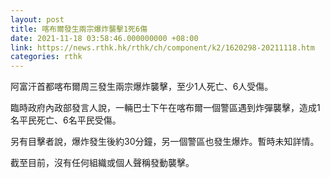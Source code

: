 ```yaml
---
layout: post
title: 喀布爾發生兩宗爆炸襲擊1死6傷
date: 2021-11-18 03:58:46.000000000 +08:00
link: https://news.rthk.hk/rthk/ch/component/k2/1620298-20211118.htm
categories: rthk
---
```


阿富汗首都喀布爾周三發生兩宗爆炸襲擊，至少1人死亡、6人受傷。

臨時政府內政部發言人說，一輛巴士下午在喀布爾一個警區遇到炸彈襲擊，造成1名平民死亡、6名平民受傷。

另有目擊者說，爆炸發生後約30分鐘，另一個警區也發生爆炸。暫時未知詳情。

截至目前，沒有任何組織或個人聲稱發動襲擊。
　
